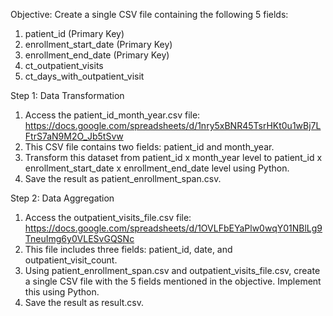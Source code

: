 Objective: Create a single CSV file containing the following 5 fields:
1. patient_id (Primary Key)
2. enrollment_start_date (Primary Key)
3. enrollment_end_date (Primary Key)
4. ct_outpatient_visits
5. ct_days_with_outpatient_visit

Step 1: Data Transformation
1. Access the patient_id_month_year.csv file: https://docs.google.com/spreadsheets/d/1nry5xBNR45TsrHKt0u1wBj7LFtrS7aN9M2O_Jb5tSvw
2. This CSV file contains two fields: patient_id and month_year.
3. Transform this dataset from patient_id x month_year level to patient_id x enrollment_start_date x enrollment_end_date level using Python.
4. Save the result as patient_enrollment_span.csv.

Step 2: Data Aggregation
1. Access the outpatient_visits_file.csv file: https://docs.google.com/spreadsheets/d/1OVLFbEYaPlw0wqY01NBlLg9TneuImg6y0VLESvGQSNc
2. This file includes three fields: patient_id, date, and outpatient_visit_count.
2. Using patient_enrollment_span.csv and outpatient_visits_file.csv, create a single CSV file with the 5 fields mentioned in the objective. Implement this using Python.
3. Save the result as result.csv.

